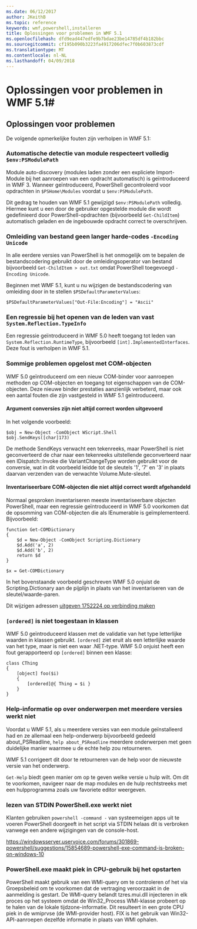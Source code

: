 ```yaml
---
ms.date: 06/12/2017
author: JKeithB
ms.topic: reference
keywords: wmf,powershell,installeren
title: Oplossingen voor problemen in WMF 5.1
ms.openlocfilehash: dfd9ead447edfe9b7bdae23be14785df4b182bbc
ms.sourcegitcommit: cf195b090b3223fa4917206dfec7f0b603873cdf
ms.translationtype: MT
ms.contentlocale: nl-NL
ms.lasthandoff: 04/09/2018
---
```

# <a name="bug-fixes-in-wmf-51"></a>Oplossingen voor problemen in WMF 5.1#

## <a name="bug-fixes"></a>Oplossingen voor problemen ##

De volgende opmerkelijke fouten zijn verholpen in WMF 5.1:

### <a name="module-auto-discovery-fully-honors-envpsmodulepath"></a>Automatische detectie van module respecteert volledig `$env:PSModulePath` ###

Module auto-discovery (modules laden zonder een expliciete Import-Module bij het aanroepen van een opdracht automatisch) is geïntroduceerd in WMF 3.
Wanneer geïntroduceerd, PowerShell gecontroleerd voor opdrachten in `$PSHome\Modules` voordat u `$env:PSModulePath`.

Dit gedrag te houden van WMF 5.1 gewijzigd `$env:PSModulePath` volledig.
Hiermee kunt u een door de gebruiker opgestelde module die wordt gedefinieerd door PowerShell-opdrachten (bijvoorbeeld `Get-ChildItem`) automatisch geladen en de ingebouwde opdracht correct te overschrijven.

### <a name="file-redirection-no-longer-hard-codes--encoding-unicode"></a>Omleiding van bestand geen langer harde-codes `-Encoding Unicode` ###

In alle eerdere versies van PowerShell is het onmogelijk om te bepalen de bestandscodering gebruikt door de omleidingsoperator van bestand bijvoorbeeld `Get-ChildItem > out.txt` omdat PowerShell toegevoegd `-Encoding Unicode`.

Beginnen met WMF 5.1, kunt u nu wijzigen de bestandscodering van omleiding door in te stellen `$PSDefaultParameterValues`:

```
$PSDefaultParameterValues["Out-File:Encoding"] = "Ascii"
```

### <a name="fixed-a-regression-in-accessing-members-of-systemreflectiontypeinfo"></a>Een regressie bij het openen van de leden van vast `System.Reflection.TypeInfo` ###

Een regressie geïntroduceerd in WMF 5.0 heeft toegang tot leden van `System.Reflection.RuntimeType`, bijvoorbeeld `[int].ImplementedInterfaces`.
Deze fout is verholpen in WMF 5.1.


### <a name="fixed-some-issues-with-com-objects"></a>Sommige problemen opgelost met COM-objecten ###

WMF 5.0 geïntroduceerd om een nieuw COM-binder voor aanroepen methoden op COM-objecten en toegang tot eigenschappen van de COM-objecten.
Deze nieuwe binder prestaties aanzienlijk verbeterd, maar ook een aantal fouten die zijn vastgesteld in WMF 5.1 geïntroduceerd.

#### <a name="argument-conversions-were-not-always-performed-correctly"></a>Argument conversies zijn niet altijd correct worden uitgevoerd ####

In het volgende voorbeeld:

```
$obj = New-Object -ComObject WScript.Shell
$obj.SendKeys([char]173)
```

De methode SendKeys verwacht een tekenreeks, maar PowerShell is niet geconverteerd de char naar een tekenreeks uitstellende geconverteerd naar een IDispatch::Invoke die VariantChangeType worden gebruikt voor de conversie, wat in dit voorbeeld leidde tot de sleutels '1', '7' en '3' in plaats daarvan verzenden van de verwachte Volume.Mute-sleutel.

#### <a name="enumerable-com-objects-not-always-handled-correctly"></a>Inventariseerbare COM-objecten die niet altijd correct wordt afgehandeld ####

Normaal gesproken inventariseren meeste inventariseerbare objecten PowerShell, maar een regressie geïntroduceerd in WMF 5.0 voorkomen dat de opsomming van COM-objecten die als IEnumerable is geïmplementeerd.  Bijvoorbeeld:

```
function Get-COMDictionary
{
    $d = New-Object -ComObject Scripting.Dictionary
    $d.Add('a', 2)
    $d.Add('b', 2)
    return $d
}

$x = Get-COMDictionary
```

In het bovenstaande voorbeeld geschreven WMF 5.0 onjuist de Scripting.Dictionary aan de pijplijn in plaats van het inventariseren van de sleutel/waarde-paren.

Dit wijzigen adressen [uitgeven 1752224 op verbinding maken](https://connect.microsoft.com/PowerShell/feedback/details/1752224)

### <a name="ordered-was-not-allowed-inside-classes"></a>`[ordered]` is niet toegestaan in klassen ###

WMF 5.0 geïntroduceerd klassen met de validatie van het type letterlijke waarden in klassen gebruikt.
`[ordered]` ziet eruit als een letterlijke waarde van het type, maar is niet een waar .NET-type.
WMF 5.0 onjuist heeft een fout gerapporteerd op `[ordered]` binnen een klasse:

```
class CThing
{
    [object] foo($i)
    {
        [ordered]@{ Thing = $i }
    }
}
```


### <a name="help-on-about-topics-with-multiple-versions-does-not-work"></a>Help-informatie op over onderwerpen met meerdere versies werkt niet ###

Voordat u WMF 5.1, als u meerdere versies van een module geïnstalleerd had en ze allemaal een help-onderwerp bijvoorbeeld gedeeld about_PSReadline, `help about_PSReadline` meerdere onderwerpen met geen duidelijke manier waarmee u de echte help zou retourneren.

WMF 5.1 corrigeert dit door te retourneren van de help voor de nieuwste versie van het onderwerp.

`Get-Help` biedt geen manier om op te geven welke versie u hulp wilt.
Om dit te voorkomen, navigeer naar de map modules en de hulp rechtstreeks met een hulpprogramma zoals uw favoriete editor weergeven.

### <a name="powershellexe-reading-from-stdin-stopped-working"></a>lezen van STDIN PowerShell.exe werkt niet

Klanten gebruiken `powershell -command -` van systeemeigen apps uit te voeren PowerShell doorgeeft in het script via STDIN helaas dit is verbroken vanwege een andere wijzigingen van de console-host.

https://windowsserver.uservoice.com/forums/301869-powershell/suggestions/15854689-powershell-exe-command-is-broken-on-windows-10

### <a name="powershellexe-creates-spike-in-cpu-usage-on-startup"></a>PowerShell.exe maakt piek in CPU-gebruik bij het opstarten

PowerShell maakt gebruik van een WMI-query om te controleren of het via Groepsbeleid om te voorkomen dat de vertraging veroorzaakt in de aanmelding is gestart.
De WMI-query belandt tzres.mui.dll injecteren in elk proces op het systeem omdat de Win32_Process WMI-klasse probeert op te halen van de lokale tijdzone-informatie.
Dit resulteert in een grote CPU piek in de wmiprvse (de WMI-provider host).
FIX is het gebruik van Win32-API-aanroepen dezelfde informatie in plaats van WMI ophalen.